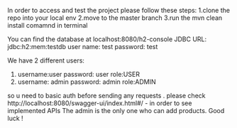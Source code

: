 In order to access and test the project please follow these steps:
1.clone the repo into your local env
2.move to the master branch
3.run the mvn clean install comamnd in terminal

You can find the database at localhost:8080/h2-console
JDBC URL: jdbc:h2:mem:testdb
user name: test
password: test

We have 2 different users:
1. username:user
password: user 
role:USER
2. username: admin
password: admin
role:ADMIN

so u need to basic auth before sending any requests .
please check http://localhost:8080/swagger-ui/index.html#/ - in order to see implemented APIs
The admin is the only one who can add products.
Good luck !

